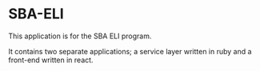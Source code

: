 # SBA-ELI 

This application is for the SBA ELI program.

It contains two separate applications; a service layer written in ruby and a front-end written in react.
